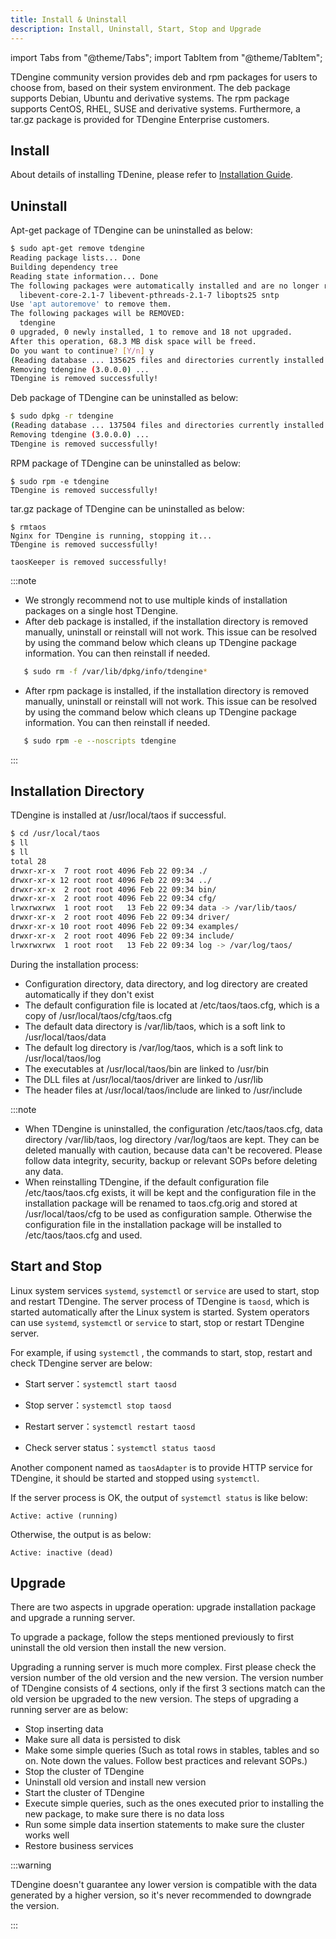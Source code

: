 ```yaml
---
title: Install & Uninstall
description: Install, Uninstall, Start, Stop and Upgrade
---
```


import Tabs from "@theme/Tabs";
import TabItem from "@theme/TabItem";

TDengine community version provides deb and rpm packages for users to choose from, based on their system environment. The deb package supports Debian, Ubuntu and derivative systems. The rpm package supports CentOS, RHEL, SUSE and derivative systems. Furthermore, a tar.gz package is provided for TDengine Enterprise customers.

## Install

About details of installing TDenine, please refer to [Installation Guide](../../get-started/package/).

## Uninstall

<Tabs>
<TabItem label="Uninstall apt-get" value="aptremove">

Apt-get package of TDengine can be uninstalled as below:

```bash
$ sudo apt-get remove tdengine
Reading package lists... Done
Building dependency tree       
Reading state information... Done
The following packages were automatically installed and are no longer required:
  libevent-core-2.1-7 libevent-pthreads-2.1-7 libopts25 sntp
Use 'apt autoremove' to remove them.
The following packages will be REMOVED:
  tdengine
0 upgraded, 0 newly installed, 1 to remove and 18 not upgraded.
After this operation, 68.3 MB disk space will be freed.
Do you want to continue? [Y/n] y
(Reading database ... 135625 files and directories currently installed.)
Removing tdengine (3.0.0.0) ...
TDengine is removed successfully!

```

</TabItem>
<TabItem label="Uninstall Deb" value="debuninst">

Deb package of TDengine can be uninstalled as below:

```bash
$ sudo dpkg -r tdengine
(Reading database ... 137504 files and directories currently installed.)
Removing tdengine (3.0.0.0) ...
TDengine is removed successfully!

```

</TabItem>

<TabItem label="Uninstall RPM" value="rpmuninst">

RPM package of TDengine can be uninstalled as below:

```
$ sudo rpm -e tdengine
TDengine is removed successfully!
```

</TabItem>

<TabItem label="Uninstall tar.gz" value="taruninst">

tar.gz package of TDengine can be uninstalled as below:

```
$ rmtaos
Nginx for TDengine is running, stopping it...
TDengine is removed successfully!

taosKeeper is removed successfully!
```

</TabItem>
</Tabs>

:::note

- We strongly recommend not to use multiple kinds of installation packages on a single host TDengine. 
- After deb package is installed, if the installation directory is removed manually, uninstall or reinstall will not work. This issue can be resolved by using the command below which cleans up TDengine package information. You can then reinstall if needed.

```bash
   $ sudo rm -f /var/lib/dpkg/info/tdengine*
```

- After rpm package is installed, if the installation directory is removed manually, uninstall or reinstall will not work. This issue can be resolved by using the command below which cleans up TDengine package information. You can then reinstall if needed.

```bash
   $ sudo rpm -e --noscripts tdengine
```

:::

## Installation Directory

TDengine is installed at /usr/local/taos if successful.

```bash
$ cd /usr/local/taos
$ ll
$ ll
total 28
drwxr-xr-x  7 root root 4096 Feb 22 09:34 ./
drwxr-xr-x 12 root root 4096 Feb 22 09:34 ../
drwxr-xr-x  2 root root 4096 Feb 22 09:34 bin/
drwxr-xr-x  2 root root 4096 Feb 22 09:34 cfg/
lrwxrwxrwx  1 root root   13 Feb 22 09:34 data -> /var/lib/taos/
drwxr-xr-x  2 root root 4096 Feb 22 09:34 driver/
drwxr-xr-x 10 root root 4096 Feb 22 09:34 examples/
drwxr-xr-x  2 root root 4096 Feb 22 09:34 include/
lrwxrwxrwx  1 root root   13 Feb 22 09:34 log -> /var/log/taos/
```

During the installation process:

- Configuration directory, data directory, and log directory are created automatically if they don't exist
- The default configuration file is located at /etc/taos/taos.cfg, which is a copy of /usr/local/taos/cfg/taos.cfg
- The default data directory is /var/lib/taos, which is a soft link to /usr/local/taos/data
- The default log directory is /var/log/taos, which is a soft link to /usr/local/taos/log
- The executables at /usr/local/taos/bin are linked to /usr/bin
- The DLL files at /usr/local/taos/driver are linked to /usr/lib
- The header files at /usr/local/taos/include are linked to /usr/include

:::note

- When TDengine is uninstalled, the configuration /etc/taos/taos.cfg, data directory /var/lib/taos, log directory /var/log/taos are kept. They can be deleted manually with caution, because data can't be recovered. Please follow data integrity, security, backup or relevant SOPs before deleting any data.
- When reinstalling TDengine, if the default configuration file /etc/taos/taos.cfg exists, it will be kept and the configuration file in the installation package will be renamed to taos.cfg.orig and stored at /usr/local/taos/cfg to be used as configuration sample. Otherwise the configuration file in the installation package will be installed to /etc/taos/taos.cfg and used.

## Start and Stop

Linux system services `systemd`, `systemctl` or `service` are used to start, stop and restart TDengine. The server process of TDengine is `taosd`, which is started automatically after the Linux system is started. System operators can use `systemd`, `systemctl` or `service` to start, stop or restart TDengine server.

For example, if using `systemctl` , the commands to start, stop, restart and check TDengine server are below:

- Start server：`systemctl start taosd`

- Stop server：`systemctl stop taosd`

- Restart server：`systemctl restart taosd`

- Check server status：`systemctl status taosd`

Another component named as `taosAdapter` is to provide HTTP service for TDengine, it should be started and stopped using `systemctl`.

If the server process is OK, the output of `systemctl status` is like below:

```
Active: active (running)
```

Otherwise, the output is as below:

```
Active: inactive (dead)
```

## Upgrade

There are two aspects in upgrade operation: upgrade installation package and upgrade a running server.

To upgrade a package, follow the steps mentioned previously to first uninstall the old version then install the new version.

Upgrading a running server is much more complex. First please check the version number of the old version and the new version. The version number of TDengine consists of 4 sections, only if the first 3 sections match can the old version be upgraded to the new version. The steps of upgrading a running server are as below:

- Stop inserting data
- Make sure all data is persisted to disk
- Make some simple queries (Such as total rows in stables, tables and so on. Note down the values. Follow best practices and relevant SOPs.)
- Stop the cluster of TDengine
- Uninstall old version and install new version
- Start the cluster of TDengine
- Execute simple queries, such as the ones executed prior to installing the new package, to make sure there is no data loss
- Run some simple data insertion statements to make sure the cluster works well
- Restore business services

:::warning

TDengine doesn't guarantee any lower version is compatible with the data generated by a higher version, so it's never recommended to downgrade the version.

:::
